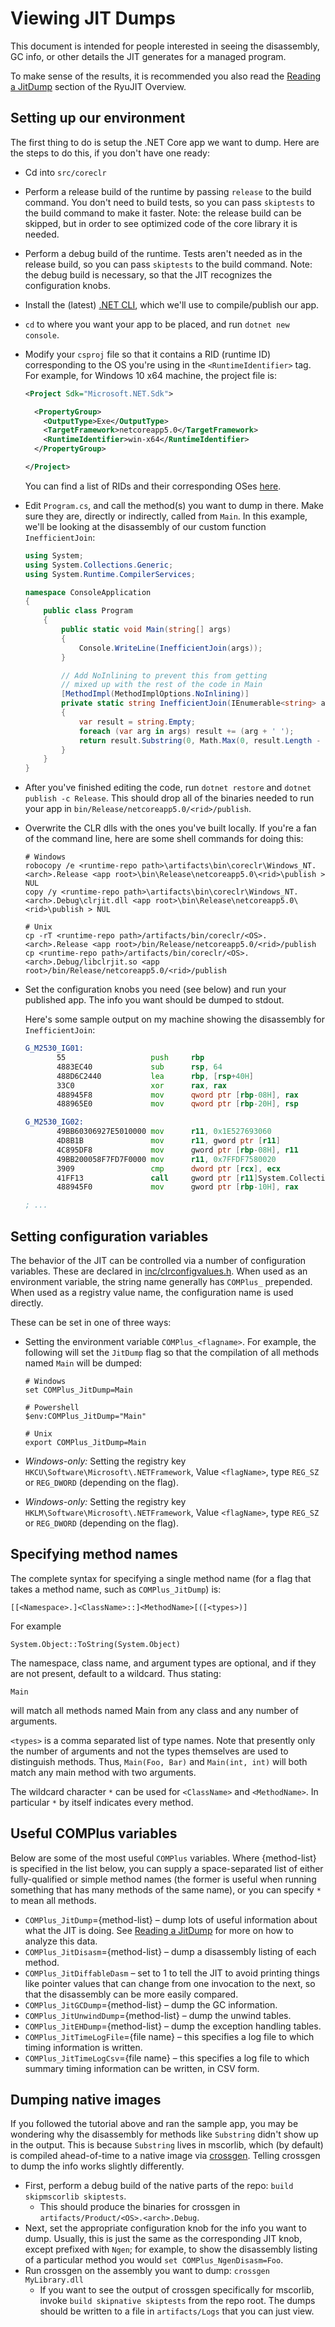 # Viewing JIT Dumps

This document is intended for people interested in seeing the disassembly, GC info, or other details the JIT generates for a managed program.

To make sense of the results, it is recommended you also read the [Reading a JitDump](/docs/design/coreclr/botr/ryujit-overview.md#reading-a-jitdump) section of the RyuJIT Overview.

## Setting up our environment

The first thing to do is setup the .NET Core app we want to dump. Here are the steps to do this, if you don't have one ready:

* Cd into `src/coreclr`
* Perform a release build of the runtime by passing `release` to the build command. You don't need to build tests, so you can pass `skiptests` to the build command to make it faster. Note: the release build can be skipped, but in order to see optimized code of the core library it is needed.
* Perform a debug build of the runtime. Tests aren't needed as in the release build, so you can pass `skiptests` to the build command. Note: the debug build is necessary, so that the JIT recognizes the configuration knobs.
* Install the (latest) [.NET CLI](https://github.com/dotnet/corefx/blob/master/Documentation/project-docs/dogfooding.md), which we'll use to compile/publish our app.
* `cd` to where you want your app to be placed, and run `dotnet new console`.
* Modify your `csproj` file so that it contains a RID (runtime ID) corresponding to the OS you're using in the `<RuntimeIdentifier>` tag. For example, for Windows 10 x64 machine, the project file is:

    ```xml
    <Project Sdk="Microsoft.NET.Sdk">

      <PropertyGroup>
        <OutputType>Exe</OutputType>
        <TargetFramework>netcoreapp5.0</TargetFramework>
        <RuntimeIdentifier>win-x64</RuntimeIdentifier>
      </PropertyGroup>

    </Project>
    ```

   You can find a list of RIDs and their corresponding OSes [here](https://docs.microsoft.com/en-us/dotnet/articles/core/rid-catalog).

* Edit `Program.cs`, and call the method(s) you want to dump in there. Make sure they are, directly or indirectly, called from `Main`. In this example, we'll be looking at the disassembly of our custom function `InefficientJoin`:

    ```cs
    using System;
    using System.Collections.Generic;
    using System.Runtime.CompilerServices;

    namespace ConsoleApplication
    {
        public class Program
        {
            public static void Main(string[] args)
            {
                Console.WriteLine(InefficientJoin(args));
            }

            // Add NoInlining to prevent this from getting
            // mixed up with the rest of the code in Main
            [MethodImpl(MethodImplOptions.NoInlining)]
            private static string InefficientJoin(IEnumerable<string> args)
            {
                var result = string.Empty;
                foreach (var arg in args) result += (arg + ' ');
                return result.Substring(0, Math.Max(0, result.Length - 1));
            }
        }
    }
    ```

* After you've finished editing the code, run `dotnet restore` and `dotnet publish -c Release`. This should drop all of the binaries needed to run your app in `bin/Release/netcoreapp5.0/<rid>/publish`.
* Overwrite the CLR dlls with the ones you've built locally. If you're a fan of the command line, here are some shell commands for doing this:

    ```shell
    # Windows
    robocopy /e <runtime-repo path>\artifacts\bin\coreclr\Windows_NT.<arch>.Release <app root>\bin\Release\netcoreapp5.0\<rid>\publish > NUL
    copy /y <runtime-repo path>\artifacts\bin\coreclr\Windows_NT.<arch>.Debug\clrjit.dll <app root>\bin\Release\netcoreapp5.0\<rid>\publish > NUL

    # Unix
    cp -rT <runtime-repo path>/artifacts/bin/coreclr/<OS>.<arch>.Release <app root>/bin/Release/netcoreapp5.0/<rid>/publish
    cp <runtime-repo path>/artifacts/bin/coreclr/<OS>.<arch>.Debug/libclrjit.so <app root>/bin/Release/netcoreapp5.0/<rid>/publish
    ```

* Set the configuration knobs you need (see below) and run your published app. The info you want should be dumped to stdout.

   Here's some sample output on my machine showing the disassembly for `InefficientJoin`:

   ```asm
   G_M2530_IG01:
          55                   push     rbp
          4883EC40             sub      rsp, 64
          488D6C2440           lea      rbp, [rsp+40H]
          33C0                 xor      rax, rax
          488945F8             mov      qword ptr [rbp-08H], rax
          488965E0             mov      qword ptr [rbp-20H], rsp

   G_M2530_IG02:
          49BB60306927E5010000 mov      r11, 0x1E527693060
          4D8B1B               mov      r11, gword ptr [r11]
          4C895DF8             mov      gword ptr [rbp-08H], r11
          49BB200058F7FD7F0000 mov      r11, 0x7FFDF7580020
          3909                 cmp      dword ptr [rcx], ecx
          41FF13               call     gword ptr [r11]System.Collections.Generic.IEnumerable`1[__Canon][System.__Canon]:GetEnumerator():ref:this
          488945F0             mov      gword ptr [rbp-10H], rax

   ; ...
   ```

## Setting configuration variables

The behavior of the JIT can be controlled via a number of configuration variables. These are declared in [inc/clrconfigvalues.h](/src/coreclr/src/inc/clrconfigvalues.h). When used as an environment variable, the string name generally has `COMPlus_` prepended. When used as a registry value name, the configuration name is used directly.

These can be set in one of three ways:

* Setting the environment variable `COMPlus_<flagname>`. For example, the following will set the `JitDump` flag so that the compilation of all methods named `Main` will be dumped:

   ```shell
   # Windows
   set COMPlus_JitDump=Main

   # Powershell
   $env:COMPlus_JitDump="Main"

   # Unix
   export COMPlus_JitDump=Main
   ```

* *Windows-only:* Setting the registry key `HKCU\Software\Microsoft\.NETFramework`, Value `<flagName>`, type `REG_SZ` or `REG_DWORD` (depending on the flag).
* *Windows-only:* Setting the registry key `HKLM\Software\Microsoft\.NETFramework`, Value `<flagName>`, type `REG_SZ` or `REG_DWORD` (depending on the flag).

## Specifying method names

The complete syntax for specifying a single method name (for a flag that takes a method name, such as `COMPlus_JitDump`) is:

```
[[<Namespace>.]<ClassName>::]<MethodName>[([<types>)]
```

For example

```
System.Object::ToString(System.Object)
```

The namespace, class name, and argument types are optional, and if they are not present, default to a wildcard. Thus stating:

```
Main
```

will match all methods named Main from any class and any number of arguments.

`<types>` is a comma separated list of type names. Note that presently only the number of arguments and not the types themselves are used to distinguish methods. Thus, `Main(Foo, Bar)` and `Main(int, int)` will both match any main method with two arguments.

The wildcard character `*` can be used for `<ClassName>` and `<MethodName>`. In particular `*` by itself indicates every method.

## Useful COMPlus variables

Below are some of the most useful `COMPlus` variables. Where {method-list} is specified in the list below, you can supply a space-separated list of either fully-qualified or simple method names (the former is useful when running something that has many methods of the same name), or you can specify `*` to mean all methods.

* `COMPlus_JitDump`={method-list} – dump lots of useful information about what the JIT is doing. See [Reading a JitDump](/docs/design/coreclr/botr/ryujit-overview.md#reading-a-jitdump) for more on how to analyze this data.
* `COMPlus_JitDisasm`={method-list} – dump a disassembly listing of each method.
* `COMPlus_JitDiffableDasm` – set to 1 to tell the JIT to avoid printing things like pointer values that can change from one invocation to the next, so that the disassembly can be more easily compared.
* `COMPlus_JitGCDump`={method-list} – dump the GC information.
* `COMPlus_JitUnwindDump`={method-list} – dump the unwind tables.
* `COMPlus_JitEHDump`={method-list} – dump the exception handling tables.
* `COMPlus_JitTimeLogFile`={file name} – this specifies a log file to which timing information is written.
* `COMPlus_JitTimeLogCsv`={file name} – this specifies a log file to which summary timing information can be written, in CSV form.

## Dumping native images

If you followed the tutorial above and ran the sample app, you may be wondering why the disassembly for methods like `Substring` didn't show up in the output. This is because `Substring` lives in mscorlib, which (by default) is compiled ahead-of-time to a native image via [crossgen](/docs/workflow/building/coreclr/crossgen.md). Telling crossgen to dump the info works slightly differently.

* First, perform a debug build of the native parts of the repo: `build skipmscorlib skiptests`.
  * This should produce the binaries for crossgen in `artifacts/Product/<OS>.<arch>.Debug`.
* Next, set the appropriate configuration knob for the info you want to dump. Usually, this is just the same as the corresponding JIT knob, except prefixed with `Ngen`; for example, to show the disassembly listing of a particular method you would `set COMPlus_NgenDisasm=Foo`.
* Run crossgen on the assembly you want to dump: `crossgen MyLibrary.dll`
  * If you want to see the output of crossgen specifically for mscorlib, invoke `build skipnative skiptests` from the repo root. The dumps should be written to a file in `artifacts/Logs` that you can just view.
